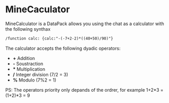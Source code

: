 # MineCaculator

MineCalculator is a DataPack allows you using the chat as a calculator with the following synthax

```apache
/function calc: {calc:"-(-7+2-2)*((40+50)/90)"}
```

The calculator accepts the following dyadic operators:

* **+** Addition
* **-** Soustraction
* **\*** Multiplication
* **/** Integer division (7/2 = 3)
* **%** Modulo (7%2 = 1)

PS: The operators priority only depands of the ordrer, for example 1+2\*3 = (1+2)\*3 = 9

